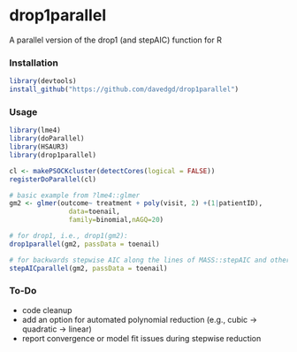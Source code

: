 # drop1parallel
A parallel version of the drop1 (and stepAIC) function for R

### Installation
```R
library(devtools)
install_github("https://github.com/davedgd/drop1parallel")
```

### Usage
```R
library(lme4)
library(doParallel)
library(HSAUR3)
library(drop1parallel)

cl <- makePSOCKcluster(detectCores(logical = FALSE))
registerDoParallel(cl)

# basic example from ?lme4::glmer
gm2 <- glmer(outcome~ treatment + poly(visit, 2) +(1|patientID),
               data=toenail,
               family=binomial,nAGQ=20)

# for drop1, i.e., drop1(gm2):
drop1parallel(gm2, passData = toenail)

# for backwards stepwise AIC along the lines of MASS::stepAIC and others:
stepAICparallel(gm2, passData = toenail)
```

### To-Do
- code cleanup
- add an option for automated polynomial reduction (e.g., cubic -> quadratic -> linear)
- report convergence or model fit issues during stepwise reduction
